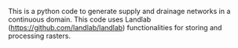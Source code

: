 This is a python code to generate supply and drainage networks in a continuous domain.
This code uses Landlab (https://github.com/landlab/landlab) functionalities for storing and processing rasters. 
